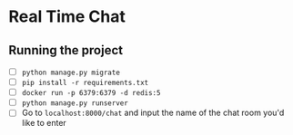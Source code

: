 # Real Time Chat

## Running the project
- [ ] `python manage.py migrate`
- [ ] `pip install -r requirements.txt`
- [ ] `docker run -p 6379:6379 -d redis:5`
- [ ] `python manage.py runserver`
- [ ] Go to `localhost:8000/chat` and input the name of the chat room you'd like to enter
